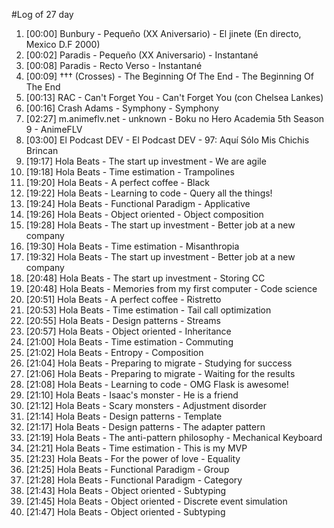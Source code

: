 #Log of 27 day

1. [00:00] Bunbury - Pequeño (XX Aniversario) - El jinete (En directo, Mexico D.F 2000)
1. [00:02] Paradis - Pequeño (XX Aniversario) - Instantané
1. [00:08] Paradis - Recto Verso - Instantané
1. [00:09] ††† (Crosses) - The Beginning Of The End - The Beginning Of The End
1. [00:13] RAC - Can't Forget You - Can't Forget You (con Chelsea Lankes)
1. [00:16] Crash Adams - Symphony - Symphony
1. [02:27] m.animeflv.net - unknown - Boku no Hero Academia 5th Season 9 - AnimeFLV
1. [03:00] El Podcast DEV - El Podcast DEV - 97: Aquí Sólo Mis Chichis Brincan
1. [19:17] Hola Beats - The start up investment - We are agile
1. [19:18] Hola Beats - Time estimation - Trampolines
1. [19:20] Hola Beats - A perfect coffee - Black
1. [19:22] Hola Beats - Learning to code - Query all the things!
1. [19:24] Hola Beats - Functional Paradigm - Applicative
1. [19:26] Hola Beats - Object oriented - Object composition
1. [19:28] Hola Beats - The start up investment - Better job at a new company
1. [19:30] Hola Beats - Time estimation - Misanthropia
1. [19:32] Hola Beats - The start up investment - Better job at a new company
1. [20:48] Hola Beats - The start up investment - Storing CC
1. [20:48] Hola Beats - Memories from my first computer - Code science
1. [20:51] Hola Beats - A perfect coffee - Ristretto
1. [20:53] Hola Beats - Time estimation - Tail call optimization
1. [20:55] Hola Beats - Design patterns - Streams
1. [20:57] Hola Beats - Object oriented - Inheritance
1. [21:00] Hola Beats - Time estimation - Commuting
1. [21:02] Hola Beats - Entropy - Composition
1. [21:04] Hola Beats - Preparing to migrate - Studying for success
1. [21:06] Hola Beats - Preparing to migrate - Waiting for the results
1. [21:08] Hola Beats - Learning to code - OMG Flask is awesome!
1. [21:10] Hola Beats - Isaac's monster - He is a friend
1. [21:12] Hola Beats - Scary monsters - Adjustment disorder
1. [21:14] Hola Beats - Design patterns - Template
1. [21:17] Hola Beats - Design patterns - The adapter pattern
1. [21:19] Hola Beats - The anti-pattern philosophy - Mechanical Keyboard
1. [21:21] Hola Beats - Time estimation - This is my MVP
1. [21:23] Hola Beats - For the power of love - Equality
1. [21:25] Hola Beats - Functional Paradigm - Group
1. [21:28] Hola Beats - Functional Paradigm - Category
1. [21:43] Hola Beats - Object oriented - Subtyping
1. [21:45] Hola Beats - Object oriented - Discrete event simulation
1. [21:47] Hola Beats - Object oriented - Subtyping
